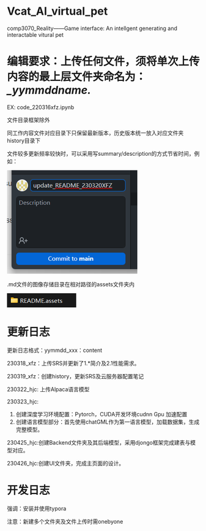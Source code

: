 # Vcat_AI_virtual_pet
comp3070_Reality——Game interface: An intellgent  generating and interactable vitural pet 

# 编辑要求：上传任何文件，须将单次上传内容的最上层文件夹命名为：*_yymmddname.*

EX: code_220316xfz.ipynb

文件目录框架除外

同工作内容文件对应目录下只保留最新版本，历史版本统一放入对应文件夹history目录下

文件较多更新频率较快时，可以采用写summary/description的方式节省时间，例如：

![image-20230320112355190](README.assets/image-20230320112355190.png)

.md文件的图像存储目录在相对路径的assets文件夹内

![image-20230320112411406](README.assets/image-20230320112411406.png)

# 更新日志

更新日志格式：yymmdd_xxx：content

230318_xfz：上传SRS并更新了1.*简介及2.1性能需求。

230319_xfz：创建history，更新SRS及云服务器配置笔记

230322_hjc: 上传Alpaca语言模型

230323_hjc: 

1. 创建深度学习环境配置：Pytorch，CUDA开发环境cudnn Gpu 加速配置
2. 创建语言模型部分：首先使用chatGML作为第一语言模型，加载数据集，生成完整模型。

230425_hjc:创建Backend文件夹及其后端模型，采用djongo框架完成建表与模型对应。

230426_hjc:创建UI文件夹，完成主页面的设计。

# 开发日志

强调：安装并使用typora

注意：新建多个文件夹及文件上传时需onebyone
